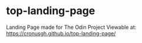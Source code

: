 # top-landing-page
Landing Page made for The Odin Project
Viewable at: https://cronusgh.github.io/top-landing-page/
